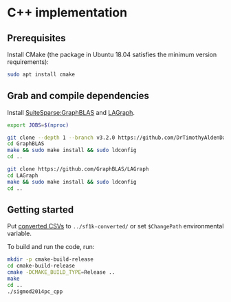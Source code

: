 # C++ implementation

## Prerequisites

Install CMake (the package in Ubuntu 18.04 satisfies the minimum version requirements):

```bash
sudo apt install cmake
```

## Grab and compile dependencies

Install [SuiteSparse:GraphBLAS](https://github.com/DrTimothyAldenDavis/SuiteSparse) and [LAGraph](https://github.com/GraphBLAS/LAGraph/).

```bash
export JOBS=$(nproc)

git clone --depth 1 --branch v3.2.0 https://github.com/DrTimothyAldenDavis/GraphBLAS
cd GraphBLAS
make && sudo make install && sudo ldconfig
cd ..

git clone https://github.com/GraphBLAS/LAGraph
cd LAGraph
make && sudo make install && sudo ldconfig
cd ..
```

## Getting started

Put [converted CSVs](../README.md#preprocessing-the-provided-data-sets) to `../sf1k-converted/` or set `$ChangePath` environmental variable.

To build and run the code, run:

```bash
mkdir -p cmake-build-release
cd cmake-build-release
cmake -DCMAKE_BUILD_TYPE=Release ..
make
cd ..
./sigmod2014pc_cpp
```
